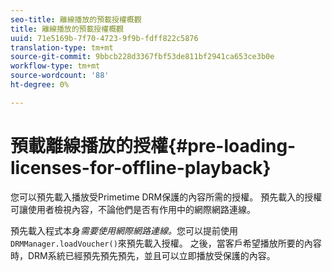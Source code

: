 ```yaml
---
seo-title: 離線播放的預載授權概觀
title: 離線播放的預載授權概觀
uuid: 71e5169b-7f70-4723-9f9b-fdff822c5876
translation-type: tm+mt
source-git-commit: 9bbcb228d3367fbf53de811bf2941ca653ce3b0e
workflow-type: tm+mt
source-wordcount: '88'
ht-degree: 0%

---
```



# 預載離線播放的授權{#pre-loading-licenses-for-offline-playback}

您可以預先載入播放受Primetime DRM保護的內容所需的授權。 預先載入的授權可讓使用者檢視內容，不論他們是否有作用中的網際網路連線。

預先載入程式本身&#x200B;*需要使用網際網路連線。*&#x200B;您可以提前使用`DRMManager.loadVoucher()`來預先載入授權。 之後，當客戶希望播放所要的內容時，DRM系統已經預先預先預先，並且可以立即播放受保護的內容。

